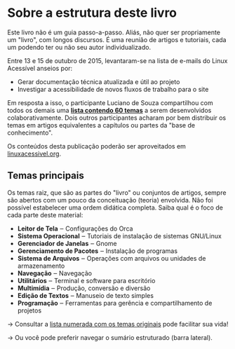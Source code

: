 # Sobre a estrutura deste livro

Este livro não é um guia passo-a-passo. Aliás, não quer ser propriamente um "livro", com longos discursos. É uma reunião de artigos e tutoriais, cada um podendo ter ou não seu autor individualizado.

Entre 13 e 15 de outubro de 2015, levantaram-se na lista de e-mails do Linux Acessível anseios por:

- Gerar documentação técnica atualizada e útil ao projeto
- Investigar a acessibilidade de novos fluxos de trabalho para o site

Em resposta a isso, o participante Luciano de Souza compartilhou com todos os demais uma **[lista contendo 60 temas](LIST.md)** a serem desenvolvidos colaborativamente. Dois outros participantes acharam por bem distribuir os temas em artigos equivalentes a capítulos ou partes da "base de conhecimento".

Os conteúdos desta publicação poderão ser aproveitados em [linuxacessivel.org](http://www.linuxacessivel.org]).

## Temas principais

Os temas raiz, que são as partes do "livro" ou conjuntos de artigos, sempre são abertos com um pouco da conceituação (teoria) envolvida. Não foi possível estabelecer uma ordem didática completa. Saiba qual é o foco de cada parte deste material:

- **Leitor de Tela** ‒ Configurações do Orca
- **Sistema Operacional** ‒ Tutoriais de instalação de sistemas GNU/Linux
- **Gerenciador de Janelas** ‒ Gnome
- **Gerenciamento de Pacotes** ‒ Instalação de programas
- **Sistema de Arquivos** ‒ Operações com arquivos ou unidades de armazenamento
- **Navegação** ‒ Navegação
- **Utilitários** ‒ Terminal e software para escritório
- **Multimídia** ‒ Produção, conversão e diversão
- **Edição de Textos** ‒ Manuseio de texto simples
- **Programação** ‒ Ferramentas para gerência e compartilhamento de projetos

→ Consultar a [lista numerada com os temas originais](LIST.md) pode facilitar sua vida!

→ Ou você pode preferir navegar o sumário estruturado (barra lateral).
